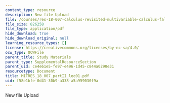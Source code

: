 ```yaml
---
content_type: resource
description: New file Upload
file: /courses/res-18-007-calculus-revisited-multivariable-calculus-fall-2011/f58e1bfe0d4130b9a338a5a959030f9a_MITRES_18_007_partII_lec01.pdf
file_size: 826258
file_type: application/pdf
hide_download: true
hide_download_original: null
learning_resource_types: []
license: https://creativecommons.org/licenses/by-nc-sa/4.0/
ocw_type: OCWFile
parent_title: Study Materials
parent_type: SupplementalResourceSection
parent_uid: ce4e61e5-fe97-e496-1d45-c844a0290e31
resourcetype: Document
title: MITRES_18_007_partII_lec01.pdf
uid: f58e1bfe-0d41-30b9-a338-a5a959030f9a
---
```

New file Upload